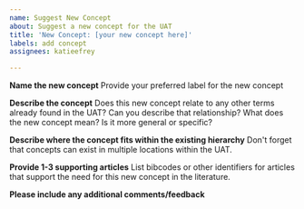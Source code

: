 ```yaml
---
name: Suggest New Concept
about: Suggest a new concept for the UAT
title: 'New Concept: [your new concept here]'
labels: add concept
assignees: katieefrey

---
```


**Name the new concept**
Provide your preferred label for the new concept

**Describe the concept**
Does this new concept relate to any other terms already found in the UAT?  Can you describe that relationship? What does the new concept mean?  Is it more general or specific?

**Describe where the concept fits within the existing hierarchy**
Don't forget that concepts can exist in multiple locations within the UAT.

**Provide 1-3 supporting articles**
List bibcodes or other identifiers for articles that support the need for this new concept in the literature.

**Please include any additional comments/feedback**
